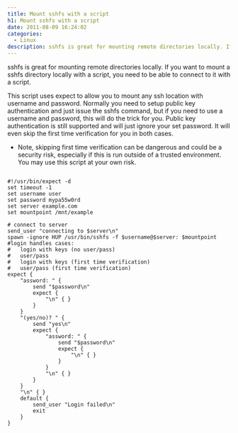 ```yaml
---
title: Mount sshfs with a script
h1: Mount sshfs with a script
date: 2011-08-09 16:24:02
categories:
  - Linux
description: sshfs is great for mounting remote directories locally. If you want to mount a sshfs directory locally with a script, you need to be able to connect to it with a script.
---
```

sshfs is great for mounting remote directories locally. If you want to mount a sshfs directory locally with a script, you need to be able to connect to it with a script.

This script uses expect to allow you to mount any ssh location with username and password. Normally you need to setup public key authentication and just issue the sshfs command, but if you need to use a username and password, this will do the trick for you. Public key authentication is still supported and will just ignore your set password. It will even skip the first time verification for you in both cases.

* Note, skipping first time verification can be dangerous and could be a security risk, especially if this is run outside of a trusted environment. You may use this script at your own risk.

<pre><code language="bash">
#!/usr/bin/expect -d
set timeout -1
set username user
set password mypa55w0rd
set server example.com
set mountpoint /mnt/example

# connect to server
send_user "connecting to $server\n"
spawn -ignore HUP /usr/bin/sshfs -f $username@$server: $mountpoint
#login handles cases:
#   login with keys (no user/pass)
#   user/pass
#   login with keys (first time verification)
#   user/pass (first time verification)
expect {
	"assword: " {
		send "$password\n"
		expect {
			"\n" { }
		}
	}
	"(yes/no)? " {
		send "yes\n"
		expect {
			"assword: " {
				send "$password\n"
				expect {
					"\n" { }
				}
			}
			"\n" { }
		}
	}
	"\n" { }
	default {
		send_user "Login failed\n"
		exit
	}
}
</code></pre>
